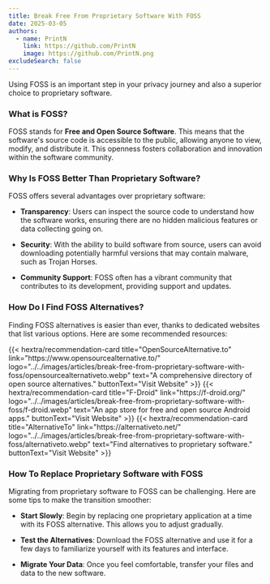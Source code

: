 ```yaml
---
title: Break Free From Proprietary Software With FOSS
date: 2025-03-05
authors:
  - name: PrintN
    link: https://github.com/PrintN
    image: https://github.com/PrintN.png
excludeSearch: false
---
```


Using FOSS is an important step in your privacy journey and also a superior choice to proprietary software.

### What is FOSS?

FOSS stands for **Free and Open Source Software**. This means that the software's source code is accessible to the public, allowing anyone to view, modify, and distribute it. This openness fosters collaboration and innovation within the software community.

### Why Is FOSS Better Than Proprietary Software?

FOSS offers several advantages over proprietary software:

- **Transparency**: Users can inspect the source code to understand how the software works, ensuring there are no hidden malicious features or data collecting going on.

- **Security**: With the ability to build software from source, users can avoid downloading potentially harmful versions that may contain malware, such as Trojan Horses.

- **Community Support**: FOSS often has a vibrant community that contributes to its development, providing support and updates.

### How Do I Find FOSS Alternatives?

Finding FOSS alternatives is easier than ever, thanks to dedicated websites that list various options. Here are some recommended resources:

<div class="recommendations">
  <div class="grid">
    {{< hextra/recommendation-card title="OpenSourceAlternative.to" link="https://www.opensourcealternative.to/" logo="../../images/articles/break-free-from-proprietary-software-with-foss/opensourcealternativeto.webp" text="A comprehensive directory of open source alternatives." buttonText="Visit Website" >}}
    {{< hextra/recommendation-card title="F-Droid" link="https://f-droid.org/" logo="../../images/articles/break-free-from-proprietary-software-with-foss/f-droid.webp" text="An app store for free and open source Android apps." buttonText="Visit Website" >}}
    {{< hextra/recommendation-card title="AlternativeTo" link="https://alternativeto.net/" logo="../../images/articles/break-free-from-proprietary-software-with-foss/alternativeto.webp" text="Find alternatives to proprietary software." buttonText="Visit Website" >}}
  </div>
</div>

### How To Replace Proprietary Software with FOSS

Migrating from proprietary software to FOSS can be challenging. Here are some tips to make the transition smoother:

- **Start Slowly**: Begin by replacing one proprietary application at a time with its FOSS alternative. This allows you to adjust gradually.

- **Test the Alternatives**: Download the FOSS alternative and use it for a few days to familiarize yourself with its features and interface.

- **Migrate Your Data**: Once you feel comfortable, transfer your files and data to the new software.